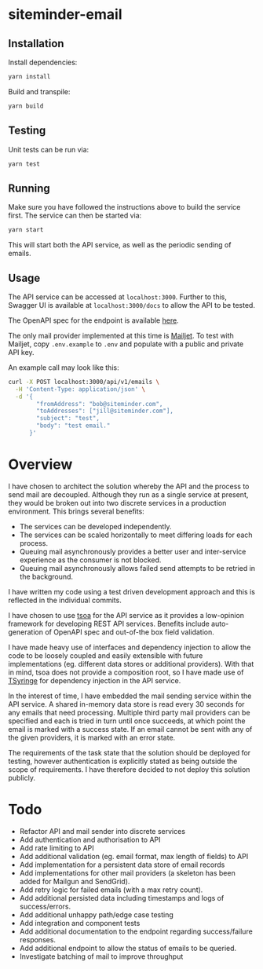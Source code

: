 # siteminder-email

## Installation

Install dependencies:

```bash
yarn install
```

Build and transpile:

```bash
yarn build
```

## Testing

Unit tests can be run via:

```bash
yarn test
```

## Running

Make sure you have followed the instructions above to build the service first. The service can then
be started via:

```bash
yarn start
```

This will start both the API service, as well as the periodic sending of emails.

## Usage

The API service can be accessed at `localhost:3000`. Further to this, Swagger UI is available at `localhost:3000/docs` to allow the API to be tested.

The OpenAPI spec for the endpoint is available [here](spec/swagger.json).

The only mail provider implemented at this time is [Mailjet](https://www.mailjet.com/). To test with Mailjet, copy `.env.example` to `.env` and populate with a public and private API key. 

An example call may look like this:

```bash
curl -X POST localhost:3000/api/v1/emails \
  -H 'Content-Type: application/json' \
  -d '{
        "fromAddress": "bob@siteminder.com",
        "toAddresses": ["jill@siteminder.com"],
        "subject": "test",
        "body": "test email."
      }'
```

# Overview

I have chosen to architect the solution whereby the API and the process to send mail are decoupled. Although they run as a single service at present, they would be broken out into two discrete services in a production environment. This brings several benefits:

- The services can be developed independently.
- The services can be scaled horizontally to meet differing loads for each process.
- Queuing mail asynchronously provides a better user and inter-service experience as the consumer is not blocked.
- Queuing mail asynchronously allows failed send attempts to be retried in the background.

I have written my code using a test driven development approach and this is reflected in the individual commits.

I have chosen to use [tsoa](https://github.com/lukeautry/tsoa) for the API service as it provides a low-opinion framework for developing REST API services. Benefits include auto-generation of OpenAPI spec and out-of-the box field validation.  

I have made heavy use of interfaces and dependency injection to allow the code to be loosely coupled and easily extensible with future implementations (eg. different data stores or additional providers). With that in mind, tsoa does not provide a composition root, so I have made use of [TSyringe](https://github.com/microsoft/tsyringe) for dependency injection in the API service.

In the interest of time, I have embedded the mail sending service within the API service. A shared in-memory data store is read every 30 seconds for any emails that need processing. Multiple third party mail providers can be specified and each is tried in turn until once succeeds, at which point the email is marked with a success state. If an email cannot be sent with any of the given providers, it is marked with an error state.

The requirements of the task state that the solution should be deployed for testing, however authentication is explicitly stated as being outside the scope of requirements. I have therefore decided to not deploy this solution publicly.

# Todo
- Refactor API and mail sender into discrete services
- Add authentication and authorisation to API
- Add rate limiting to API
- Add additional validation (eg. email format, max length of fields) to API
- Add implementation for a persistent data store of email records
- Add implementations for other mail providers (a skeleton has been added for Mailgun and SendGrid).
- Add retry logic for failed emails (with a max retry count).
- Add additional persisted data including timestamps and logs of success/errors.
- Add additional unhappy path/edge case testing
- Add integration and component tests
- Add additional documentation to the endpoint regarding success/failure responses.
- Add additional endpoint to allow the status of emails to be queried.
- Investigate batching of mail to improve throughput

